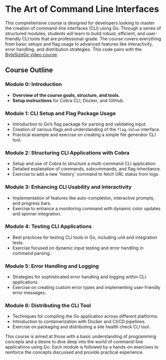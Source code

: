 # The Art of Command Line Interfaces

This comprehensive course is designed for developers looking to master the creation of command-line interfaces (CLI) using Go. Through a series of structured modules, students will learn to build robust, efficient, and user-friendly CLI tools that are professional-grade. The course covers everything from basic setups and flag usage to advanced features like interactivity, error handling, and distribution strategies.  This code pairs with the [ByteSizeGo video course](https://www.bytesizego.com/art-of-cli-golang).

## Course Outline

### Module 0: Introduction
- **Overview of the course goals, structure, and tools.**
- **Setup instructions** for Cobra CLI, Docker, and GitHub.

### Module 1: CLI Setup and Flag Package Usage
- Introduction to Go’s flag package for parsing and validating input.
- Creation of various flags and understanding of the `flag.Value` interface.
- Practical example and exercise on creating a simple file generator CLI tool.

### Module 2: Structuring CLI Applications with Cobra
- Setup and use of Cobra to structure a multi-command CLI application.
- Detailed explanation of commands, subcommands, and flag inheritance.
- Exercise to add a new 'history' command to fetch URL status from logs.

### Module 3: Enhancing CLI Usability and Interactivity
- Implementation of features like auto-completion, interactive prompts, and progress bars.
- Exercise to enhance a monitoring command with dynamic color updates and spinner integration.

### Module 4: Testing CLI Applications
- Best practices for testing CLI tools in Go, including unit and integration tests.
- Exercise focused on dynamic input testing and error handling in command parsing.

### Module 5: Error Handling and Logging
- Strategies for sophisticated error handling and logging within CLI applications.
- Exercise on creating custom error types and implementing user-friendly error messages.

### Module 6: Distributing the CLI Tool
- Techniques for compiling the Go application across different platforms.
- Introduction to containerization with Docker and CI/CD pipelines.
- Exercise on packaging and distributing a site health check CLI tool.

This course is aimed at those with a basic understanding of programming concepts and a desire to dive deep into the world of command-line applications using Go. Each module is followed by a hands-on exercises to reinforce the concepts discussed and provide practical experience.
